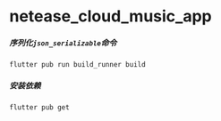 # netease_cloud_music_app

##### 序列化`json_serializable`命令
`flutter pub run build_runner build`

##### 安装依赖
`flutter pub get`